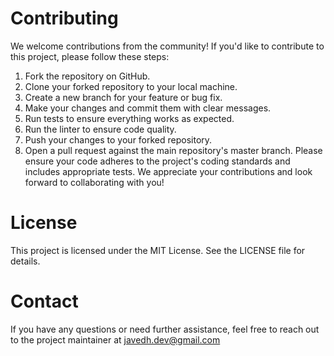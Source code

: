 # Contributing
We welcome contributions from the community! If you'd like to contribute to this project, please follow these steps:
1. Fork the repository on GitHub.
2. Clone your forked repository to your local machine.
3. Create a new branch for your feature or bug fix.
4. Make your changes and commit them with clear messages.
5. Run tests to ensure everything works as expected.
6. Run the linter to ensure code quality.
7. Push your changes to your forked repository.
8. Open a pull request against the main repository's master branch.
Please ensure your code adheres to the project's coding standards and includes appropriate tests. We appreciate your
contributions and look forward to collaborating with you!
# License
This project is licensed under the MIT License. See the LICENSE file for details.
# Contact
If you have any questions or need further assistance, feel free to reach out to the project maintainer at [javedh.dev@gmail.com](mailto:javedh.dev@gmail.com)
